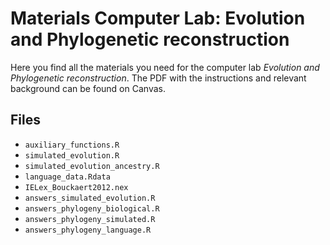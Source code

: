 # Materials Computer Lab: Evolution and Phylogenetic reconstruction

Here you find all the materials you need for the computer lab *Evolution and Phylogenetic reconstruction*.
The PDF with the instructions and relevant background can be found on Canvas.

## Files

- `auxiliary_functions.R`
- `simulated_evolution.R`
- `simulated_evolution_ancestry.R`
- `language_data.Rdata`
- `IELex_Bouckaert2012.nex`
- `answers_simulated_evolution.R`
- `answers_phylogeny_biological.R`
- `answers_phylogeny_simulated.R`
- `answers_phylogeny_language.R`